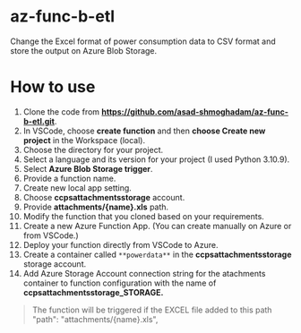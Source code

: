 # az-func-b-etl
Change the Excel format of power consumption data to CSV format and store the output on Azure Blob Storage.
# How to use
1. Clone the code from **https://github.com/asad-shmoghadam/az-func-b-etl.git**.
2. In VSCode, choose **create function** and then **choose Create new project** in the Workspace (local).
3. Choose the directory for your project.
4. Select a language and its version for your project (I used Python 3.10.9).
5. Select **Azure Blob Storage trigger**.
6. Provide a function name.
7. Create new local app setting.
8. Choose **ccpsattachmentsstorage** account.
9. Provide **attachments/{name}.xls** path.
10. Modify the function that you cloned based on your requirements.
11. Create a new Azure Function App. (You can create manually on Azure or from VSCode.)
12. Deploy your function directly from VSCode to Azure.
13. Create a container called `**powerdata**` in the **ccpsattachmentsstorage** storage account.
14. Add Azure Storage Account connection string for the atachments container to function configuration with the name of **ccpsattachmentsstorage_STORAGE.**
> The function will be triggered if the EXCEL file added to this path "path": "attachments/{name}.xls", 
